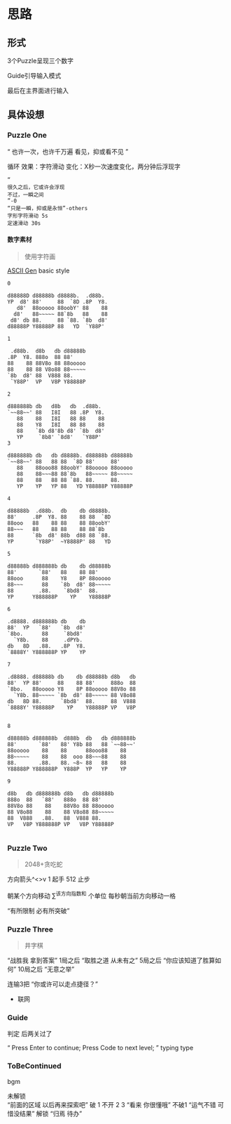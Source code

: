 # 思路

## 形式

3个Puzzle呈现三个数字

Guide引导输入模式

最后在主界面进行输入

## 具体设想

### Puzzle One

“
也许一次，也许千万遍
看见，抑或看不见
”

循环
    效果：字符滑动
    变化：X秒一次速度变化，两分钟后浮现字

    “
    很久之后，它或许会浮现
    不过，一瞬之间
    ”-0
    “只是一瞬，抑或是永恒”-others
    字形字符滑动 5s
    定速滑动 30s

#### 数字素材

>   使用字符画

[ASCII Gen](http://www.network-science.de/ascii/) basic style

```
0

d88888D d88888b d8888b.  .d88b.  
YP  d8' 88'     88  `8D .8P  Y8. 
   d8'  88ooooo 88oobY' 88    88 
  d8'   88~~~~~ 88`8b   88    88 
 d8' db 88.     88 `88. `8b  d8' 
d88888P Y88888P 88   YD  `Y88P'  

1

 .d88b.  d8b   db d88888b 
.8P  Y8. 888o  88 88'     
88    88 88V8o 88 88ooooo 
88    88 88 V8o88 88~~~~~ 
`8b  d8' 88  V888 88.     
 `Y88P'  VP   V8P Y88888P 

2

d888888b db   d8b   db  .d88b.  
`~~88~~' 88   I8I   88 .8P  Y8. 
   88    88   I8I   88 88    88 
   88    Y8   I8I   88 88    88 
   88    `8b d8'8b d8' `8b  d8' 
   YP     `8b8' `8d8'   `Y88P'  
3

d888888b db   db d8888b. d88888b d88888b 
`~~88~~' 88   88 88  `8D 88'     88'     
   88    88ooo88 88oobY' 88ooooo 88ooooo 
   88    88~~~88 88`8b   88~~~~~ 88~~~~~ 
   88    88   88 88 `88. 88.     88.     
   YP    YP   YP 88   YD Y88888P Y88888P 

4

d88888b  .d88b.  db    db d8888b. 
88'     .8P  Y8. 88    88 88  `8D 
88ooo   88    88 88    88 88oobY' 
88~~~   88    88 88    88 88`8b   
88      `8b  d8' 88b  d88 88 `88. 
YP       `Y88P'  ~Y8888P' 88   YD 

5

d88888b d888888b db    db d88888b 
88'       `88'   88    88 88'     
88ooo      88    Y8    8P 88ooooo 
88~~~      88    `8b  d8' 88~~~~~ 
88        .88.    `8bd8'  88.     
YP      Y888888P    YP    Y88888P 

6

.d8888. d888888b db    db 
88'  YP   `88'   `8b  d8' 
`8bo.      88     `8bd8'  
  `Y8b.    88     .dPYb.  
db   8D   .88.   .8P  Y8. 
`8888Y' Y888888P YP    YP 

7

.d8888. d88888b db    db d88888b d8b   db 
88'  YP 88'     88    88 88'     888o  88 
`8bo.   88ooooo Y8    8P 88ooooo 88V8o 88 
  `Y8b. 88~~~~~ `8b  d8' 88~~~~~ 88 V8o88 
db   8D 88.      `8bd8'  88.     88  V888 
`8888Y' Y88888P    YP    Y88888P VP   V8P 
                                          

8

d88888b d888888b  d888b  db   db d888888b 
88'       `88'   88' Y8b 88   88 `~~88~~' 
88ooooo    88    88      88ooo88    88    
88~~~~~    88    88  ooo 88~~~88    88    
88.       .88.   88. ~8~ 88   88    88    
Y88888P Y888888P  Y888P  YP   YP    YP   

9

d8b   db d888888b d8b   db d88888b 
888o  88   `88'   888o  88 88'     
88V8o 88    88    88V8o 88 88ooooo 
88 V8o88    88    88 V8o88 88~~~~~ 
88  V888   .88.   88  V888 88.     
VP   V8P Y888888P VP   V8P Y88888P 
                                   
```





### Puzzle Two

> 2048+贪吃蛇

方向箭头^<>v 1 起手
512 止步

朝某个方向移动 $\sum^{\text{该方向指数和}}$ 个单位
每秒朝当前方向移动一格

“有所限制 必有所突破”



### Puzzle Three

> 井字棋

“战胜我 拿到答案”
1局之后
“取胜之道 从未有之”
5局之后
“你应该知道了胜算如何”
10局之后
“无意之举”

连输3把
“你或许可以走点捷径？”

+ 联网

### Guide
判定 后两关过了

“
Press Enter to continue;
Press Code to next level;
”
typing type

### ToBeContinued

bgm

未解锁  
    “前面的区域 以后再来探索吧”
破 1 不开 2 3
    “看来 你很懂哦”
不破1
    “运气不错 可惜没结果”
解锁
    “归焉 待办”